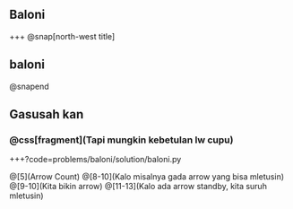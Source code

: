 ## Baloni

+++
@snap[north-west title]
## baloni
@snapend

## Gasusah kan
### @css[fragment](Tapi mungkin kebetulan lw cupu)

+++?code=problems/baloni/solution/baloni.py

@[5](Arrow Count)
@[8-10](Kalo misalnya gada arrow yang bisa mletusin)
@[9-10](Kita bikin arrow)
@[11-13](Kalo ada arrow standby, kita suruh mletusin)

